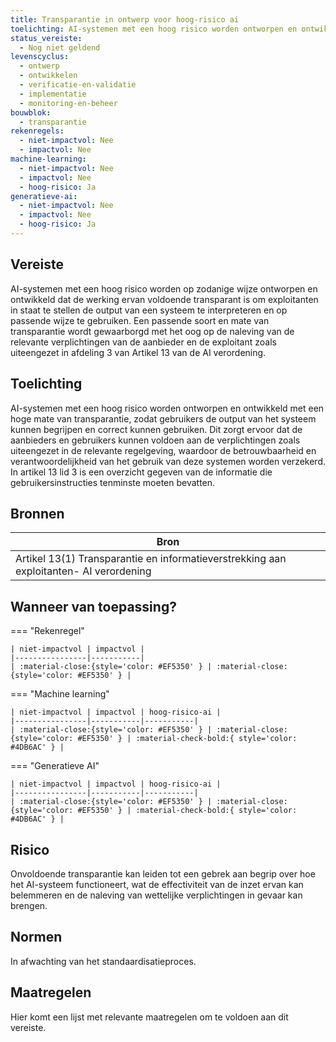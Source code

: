 ```yaml
---
title: Transparantie in ontwerp voor hoog-risico ai
toelichting: AI-systemen met een hoog risico worden ontworpen en ontwikkeld met een hoge mate van transparantie, zodat gebruikers de output van het systeem kunnen begrijpen en correct kunnen gebruiken. Dit zorgt ervoor dat de aanbieders en gebruikers kunnen voldoen aan de verplichtingen zoals uiteengezet in de relevante regelgeving, waardoor de betrouwbaarheid en verantwoordelijkheid van het gebruik van deze systemen worden verzekerd. In artikel 13 lid 3 is een overzicht gegeven van de informatie die gebruikersinstructies tenminste moeten bevatten.
status_vereiste:
  - Nog niet geldend
levenscyclus:
  - ontwerp
  - ontwikkelen
  - verificatie-en-validatie
  - implementatie
  - monitoring-en-beheer
bouwblok:
  - transparantie
rekenregels:
  - niet-impactvol: Nee
  - impactvol: Nee
machine-learning:
  - niet-impactvol: Nee
  - impactvol: Nee
  - hoog-risico: Ja
generatieve-ai:
  - niet-impactvol: Nee
  - impactvol: Nee
  - hoog-risico: Ja
---
```


<!-- tags -->

## Vereiste

AI-systemen met een hoog risico worden op zodanige wijze ontworpen en ontwikkeld dat de werking ervan voldoende transparant is om exploitanten in staat te stellen de output van een systeem te interpreteren en op passende wijze te gebruiken.
Een passende soort en mate van transparantie wordt gewaarborgd met het oog op de naleving van de relevante verplichtingen van de aanbieder en de exploitant zoals uiteengezet in afdeling 3 van Artikel 13 van de AI verordening.

## Toelichting

AI-systemen met een hoog risico worden ontworpen en ontwikkeld met een hoge mate van transparantie, zodat gebruikers de output van het systeem kunnen begrijpen en correct kunnen gebruiken.
Dit zorgt ervoor dat de aanbieders en gebruikers kunnen voldoen aan de verplichtingen zoals uiteengezet in de relevante regelgeving, waardoor de betrouwbaarheid en verantwoordelijkheid van het gebruik van deze systemen worden verzekerd.
In artikel 13 lid 3 is een overzicht gegeven van de informatie die gebruikersinstructies tenminste moeten bevatten.

## Bronnen

| Bron                                                                                   |
| -------------------------------------------------------------------------------------- |
| Artikel 13(1) Transparantie en informatieverstrekking aan exploitanten- AI verordening |

## Wanneer van toepassing?

=== "Rekenregel"

    | niet-impactvol | impactvol |
    |----------------|-----------|
    | :material-close:{style='color: #EF5350' } | :material-close:{style='color: #EF5350' } |

=== "Machine learning"

    | niet-impactvol | impactvol | hoog-risico-ai |
    |----------------|-----------|-----------|
    | :material-close:{style='color: #EF5350' } | :material-close:{style='color: #EF5350' } | :material-check-bold:{ style='color: #4DB6AC' } |

=== "Generatieve AI"

    | niet-impactvol | impactvol | hoog-risico-ai |
    |----------------|-----------|-----------|
    | :material-close:{style='color: #EF5350' } | :material-close:{style='color: #EF5350' } | :material-check-bold:{ style='color: #4DB6AC' } |

## Risico

Onvoldoende transparantie kan leiden tot een gebrek aan begrip over hoe het AI-systeem functioneert, wat de effectiviteit van de inzet ervan kan belemmeren en de naleving van wettelijke verplichtingen in gevaar kan brengen.

## Normen

In afwachting van het standaardisatieproces.

## Maatregelen

Hier komt een lijst met relevante maatregelen om te voldoen aan dit vereiste.
